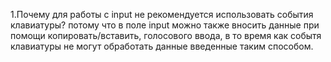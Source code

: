 1.Почему для работы с input не рекомендуется использовать события клавиатуры?
	потому что в поле input можно также вносить данные при помощи копировать/вставить,
	голосового ввода, в то время как событя клавиатуры не могут обработать данные
	введенные таким способом. 
	